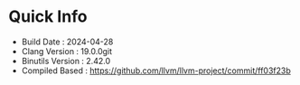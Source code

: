 # Quick Info
* Build Date : 2024-04-28
* Clang Version : 19.0.0git
* Binutils Version : 2.42.0
* Compiled Based : https://github.com/llvm/llvm-project/commit/ff03f23b
